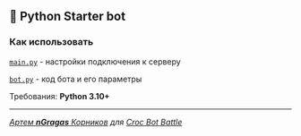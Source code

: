 ## 🐍 Python Starter bot

### Как использовать

[`main.py`](main.py) - настройки подключения к серверу

[`bot.py`](bot.py) - код бота и его параметры

Требования: **Python 3.10+**

---
_[Артем **nGragas** Корников](https://t.me/Rush_iam) для [Croc Bot Battle](https://brainz.croc.ru/hello-work)_
